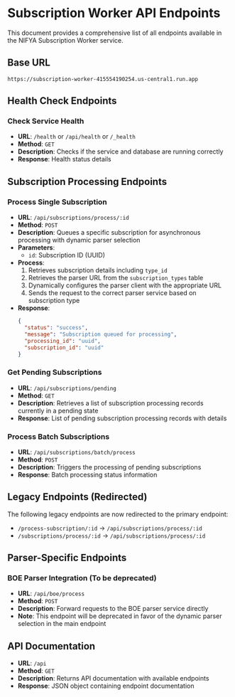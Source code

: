 # Subscription Worker API Endpoints

This document provides a comprehensive list of all endpoints available in the NIFYA Subscription Worker service.

## Base URL
`https://subscription-worker-415554190254.us-central1.run.app`

## Health Check Endpoints

### Check Service Health
- **URL**: `/health` or `/api/health` or `/_health`
- **Method**: `GET`
- **Description**: Checks if the service and database are running correctly
- **Response**: Health status details

## Subscription Processing Endpoints

### Process Single Subscription
- **URL**: `/api/subscriptions/process/:id`
- **Method**: `POST`
- **Description**: Queues a specific subscription for asynchronous processing with dynamic parser selection
- **Parameters**: 
  - `id`: Subscription ID (UUID)
- **Process**:
  1. Retrieves subscription details including `type_id`
  2. Retrieves the parser URL from the `subscription_types` table
  3. Dynamically configures the parser client with the appropriate URL
  4. Sends the request to the correct parser service based on subscription type
- **Response**: 
  ```json
  {
    "status": "success",
    "message": "Subscription queued for processing",
    "processing_id": "uuid",
    "subscription_id": "uuid"
  }
  ```

### Get Pending Subscriptions
- **URL**: `/api/subscriptions/pending`
- **Method**: `GET`
- **Description**: Retrieves a list of subscription processing records currently in a pending state
- **Response**: List of pending subscription processing records with details

### Process Batch Subscriptions
- **URL**: `/api/subscriptions/batch/process`
- **Method**: `POST`
- **Description**: Triggers the processing of pending subscriptions
- **Response**: Batch processing status information

## Legacy Endpoints (Redirected)

The following legacy endpoints are now redirected to the primary endpoint:

- `/process-subscription/:id` → `/api/subscriptions/process/:id`
- `/subscriptions/process/:id` → `/api/subscriptions/process/:id`

## Parser-Specific Endpoints

### BOE Parser Integration (To be deprecated)
- **URL**: `/api/boe/process`
- **Method**: `POST` 
- **Description**: Forward requests to the BOE parser service directly
- **Note**: This endpoint will be deprecated in favor of the dynamic parser selection in the main endpoint

## API Documentation

- **URL**: `/api`
- **Method**: `GET`
- **Description**: Returns API documentation with available endpoints
- **Response**: JSON object containing endpoint documentation 